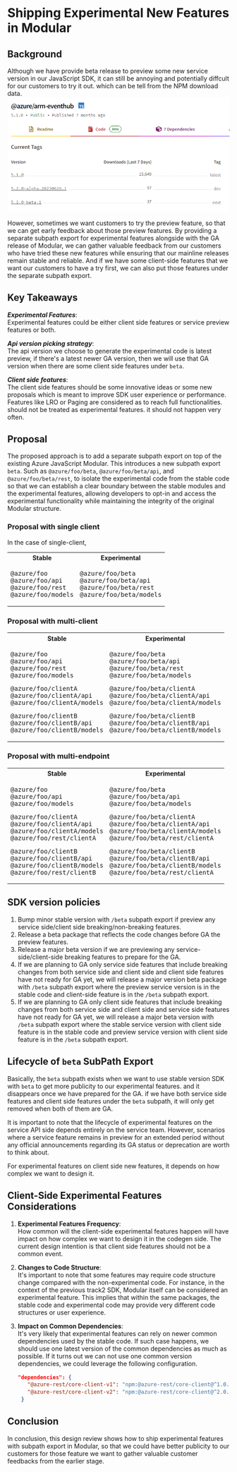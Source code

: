 # Shipping Experimental New Features in Modular

## Background

Although we have provide beta release to preview some new service version in our JavaScript SDK, it can still be annoying and potentially diffcult for our customers to try it out. which can be tell from the NPM download data.
![NPM download data for @azure/arm-eventhub in different tag](image.png)  

However, sometimes we want customers to try the preview feature, so that we can get early feedback about those preview features. By providing a separate subpath export for experimental features alongside with the GA release of Modular, we can gather valuable feedback from our customers who have tried these new features while ensuring that our mainline releases remain stable and reliable. And if we have some client-side features that we want our customers to have a try first, we can also put those features under the separate subpath export.

## Key Takeaways

**_Experimental Features_**:  
Experimental features could be either client side features or service preview features or both.  

**_Api version picking strategy_**:  
The api version we choose to generate the experimental code is latest preview, if there's a latest newer GA version, then we will use that GA version when there are some client side features under `beta`.  

**_Client side features_**:  
The client side features should be some innovative ideas or some new proposals which is meant to improve SDK user experience or performance. Features like LRO or Paging are considered as to reach full functionalities. should not be treated as experimental features. it should not happen very often.  

## Proposal

The proposed approach is to add a separate subpath export on top of the existing Azure JavaScript Modular. This introduces a new subpath export `beta`. Such as `@azure/foo/beta`, `@azure/foo/beta/api`, and `@azure/foo/beta/rest`, to isolate the experimental code from the stable code so that we can establish a clear boundary between the stable modules and the experimental features, allowing developers to opt-in and access the experimental functionality while maintaining the integrity of the original Modular structure.

### Proposal with single client

In the case of single-client,

<!-- markdownlint-disable MD033 -->
<table>
  <tr>
    <th>Stable</th>
    <th>Experimental</th>
  </tr>
  <tr>
    <td>
      <pre lang="typescript">
@azure/foo
@azure/foo/api
@azure/foo/rest
@azure/foo/models
</pre>
</td>
<td>
<pre lang="typescript">
@azure/foo/beta
@azure/foo/beta/api
@azure/foo/beta/rest
@azure/foo/beta/models
</pre>
</td>
  </tr>
</table>
<!-- markdownlint-enable MD033 -->

### Proposal with multi-client

<!-- markdownlint-disable MD033 -->
<table>
  <tr>
    <th>Stable</th>
    <th>Experimental</th>
  </tr>
  <tr>
    <td>
      <pre lang="typescript">
@azure/foo
@azure/foo/api
@azure/foo/rest
@azure/foo/models
</pre>
<pre lang="typescript">
@azure/foo/clientA
@azure/foo/clientA/api
@azure/foo/clientA/models
</pre>
<pre lang="typescript">
@azure/foo/clientB
@azure/foo/clientB/api
@azure/foo/clientB/models
</pre>
</td>
<td>
<pre lang="typescript">
@azure/foo/beta
@azure/foo/beta/api
@azure/foo/beta/rest
@azure/foo/beta/models
</pre>
<pre lang="typescript">
@azure/foo/beta/clientA
@azure/foo/beta/clientA/api
@azure/foo/beta/clientA/models
</pre>
<pre lang="typescript">
@azure/foo/beta/clientB
@azure/foo/beta/clientB/api
@azure/foo/beta/clientB/models
</pre>
</td>
  </tr>
</table>
<!-- markdownlint-enable MD033 -->

### Proposal with multi-endpoint

<!-- markdownlint-disable MD033 -->
<table>
  <tr>
    <th>Stable</th>
    <th>Experimental</th>
  </tr>
  <tr>
    <td>
      <pre lang="typescript">
@azure/foo
@azure/foo/api
@azure/foo/models
</pre>
<pre lang="typescript">
@azure/foo/clientA
@azure/foo/clientA/api
@azure/foo/clientA/models
@azure/foo/rest/clientA
</pre>
<pre lang="typescript">
@azure/foo/clientB
@azure/foo/clientB/api
@azure/foo/clientB/models
@azure/foo/rest/clientB
</pre>
</td>
<td>
<pre lang="typescript">
@azure/foo/beta
@azure/foo/beta/api
@azure/foo/beta/models
</pre>
<pre lang="typescript">
@azure/foo/beta/clientA
@azure/foo/beta/clientA/api
@azure/foo/beta/clientA/models
@azure/foo/beta/rest/clientA
</pre>
<pre lang="typescript">
@azure/foo/beta/clientB
@azure/foo/beta/clientB/api
@azure/foo/beta/clientB/models
@azure/foo/beta/rest/clientA
</pre>
</td>
  </tr>
</table>
<!-- markdownlint-enable MD033 -->

## SDK version policies  

1. Bump minor stable version with `/beta` subpath export if preview any service side/client side breaking/non-breaking features.
1. Release a beta package that reflects the code changes before GA the preview features.
1. Release a major beta version if we are previewing any service-side/client-side breaking features to prepare for the GA.
1. If we are planning to GA only service side features that include breaking changes from both service side and client side and client side features have not ready for GA yet, we will release a major version beta package with `/beta` subpath export where the preview service version is in the stable code and client-side feature is in the `/beta` subpath export.
1. If we are planning to GA only client side features that include breaking changes from both service side and client side and service side features have not ready for GA yet, we will release a major beta version with `/beta` subpath export where the stable service version with client side feature is in the stable code and preview service version with client side feature is in the `/beta` subpath export.

## Lifecycle of `beta` SubPath Export

Basically, the `beta` subpath exists when we want to use stable version SDK with `beta` to get more publicity to our experimental features. and it disappears once we have prepared for the GA. if we have both service side features and client side features under the `beta` subpath, it will only get removed when both of them are GA.  

It is important to note that the lifecycle of experimental features on the service API side depends entirely on the service team. However, scenarios where a service feature remains in preview for an extended period without any official announcements regarding its GA status or deprecation are worth to think about.

For experimental features on client side new features, it depends on how complex we want to design it.

## Client-Side Experimental Features Considerations

1. **Experimental Features Frequency**:  
  How common will the client-side experimental features happen will have impact on how complex we want to design it in the codegen side. The current design intention is that client side features should not be a common event.

1. **Changes to Code Structure**:  
  It's important to note that some features may require code structure change compared with the non-experimental code. For instance, in the context of the previous track2 SDK, Modular itself can be considered an experimental feature. This implies that within the same packages, the stable code and experimental code may provide very different code structures or user experience.

1. **Impact on Common Dependencies**:  
  It's very likely that experimental features can rely on newer common dependencies used by the stable code. If such case happens, we should use one latest version of the common dependencies as much as possible. If it turns out we can not use one common version dependencies, we could leverage the following configuration.

   ```json
   "dependencies": {
      "@azure-rest/core-client-v1": "npm:@azure-rest/core-client@^1.0.0",
      "@azure-rest/core-client-v2": "npm:@azure-rest/core-client@^2.0.0"
    } 
   ```

## Conclusion

In conclusion, this design review shows how to ship experimental features with subpath export in Modular, so that we could have better publicity to our customers for those feature we want to gather valuable customer feedbacks from the earlier stage.
